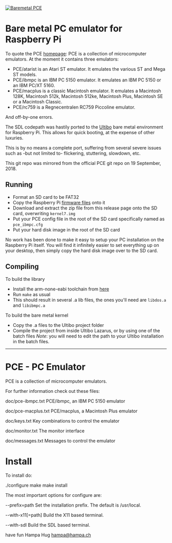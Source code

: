 [![Baremetal PCE](https://img.youtube.com/vi/x4OXQm42dyo/0.jpg)](https://www.youtube.com/watch?v=x4OXQm42dyo "Bare metal PCE")

# Bare metal PC emulator for Raspberry Pi

To quote the PCE [homepage](http://www.hampa.ch/pce/about.html): 
PCE is a collection of microcomputer emulators. At the moment it contains three emulators: 
* PCE/atarist is an Atari ST emulator. It emulates the various ST and Mega ST models.
* PCE/ibmpc is an IBM PC 5150 emulator. It emulates an IBM PC 5150 or an IBM PC/XT 5160.
* PCE/macplus is a classic Macintosh emulator. It emulates a Macintosh 128K, Macintosh 512k, Macintosh 512ke, Macintosh Plus, Macintosh SE or a Macintosh Classic.
* PCE/rc759 is a Regnecentralen RC759 Piccoline emulator.

And off-by-one errors.

The SDL codepath was hastily ported to the [Ultibo](https://ultibo.org/) bare metal environment for Raspberry Pi.
This allows for quick booting, at the expense of other luxuries.

This is by no means a complete port, suffering from several severe issues such as -but not limited to- flickering, stuttering, slowdown, etc.

This git repo was mirrored from the official PCE git repo on 19 September, 2018.

## Running

* Format an SD card to be FAT32
* Copy the Raspberry Pi [firmware files](https://github.com/raspberrypi/firmware/tree/master/boot) onto it
* Download and extract the zip file from this release page onto the SD card, overwriting `kernel7.img`
* Put your PCE config file in the root of the SD card specifically named as `pce_ibmpc.cfg`
* Put your hard disk image in the root of the SD card

No work has been done to make it easy to setup your PC installation on the Raspberry Pi itself.
You will find it infinitely easier to set everything up on your desktop, then simply copy the hard disk image over to the SD card.

## Compiling

To build the library
* Install the arm-none-eabi toolchain from [here](https://developer.arm.com/open-source/gnu-toolchain/gnu-rm/downloads)
* Run `make` as usual
* This should result in several .a lib files, the ones you'll need are `libdos.a` and `libibmpc.a`

To build the bare metal kernel
* Copy the .a files to the Ultibo project folder
* Compile the project from inside Ultibo Lazarus, or by using one of the batch files
*Note*: you will need to edit the path to your Ultibo installation in the batch files.

---

PCE - PC Emulator
==============================================================================

PCE is a collection of microcomputer emulators.

For further information check out these files:

doc/pce-ibmpc.txt
	PCE/ibmpc, an IBM PC 5150 emulator

doc/pce-macplus.txt
	PCE/macplus, a Macintosh Plus emulator

doc/keys.txt
	Key combinations to control the emulator

doc/monitor.txt
	The monitor interface

doc/messages.txt
	Messages to control the emulator


Install
==============================================================================

To install do:

./configure
make
make install

The most important options for configure are:

--prefix=path
Set the installation prefix. The default is /usr/local.

--with-x11[=path]
Build the X11 based terminal.

--with-sdl
Build the SDL based terminal.


have fun
Hampa Hug <hampa@hampa.ch>
